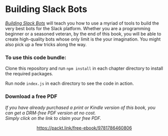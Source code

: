 # Building Slack Bots

*[Building Slack Bots](https://www.packtpub.com/application-development/building-slack-bots?utm_source=github&utm_medium=repository&utm_campaign=9781786460806)* will teach you how to use a myriad of tools to build the very best bots for the Slack platform. Whether you are a programming beginner or a seasoned veteran, by the end of this book, you will be able to create high-quality bots whose only limit is the your imagination. You might also pick up a few tricks along the way.

### To use this code bundle: 

Clone this repository and run `npm install` in each chapter directory to install the required packages.

Run node `index.js` in each directory to see the code in action.
### Download a free PDF

 <i>If you have already purchased a print or Kindle version of this book, you can get a DRM-free PDF version at no cost.<br>Simply click on the link to claim your free PDF.</i>
<p align="center"> <a href="https://packt.link/free-ebook/9781786460806">https://packt.link/free-ebook/9781786460806 </a> </p>